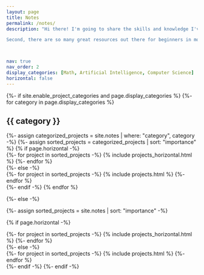 ```yaml
---
layout: page
title: Notes
permalink: /notes/
description: "Hi there! I'm going to share the skills and knowledge I've picked up at university and through independent study here. I'm doing this for two reasons. First, my major isn't computer science or mathematics related, which often leads to questions about my abilities. These notes are my way of showing what I can do in these disciplines. I want to be a person who is professional at his research area :) 

Second, there are so many great resources out there for beginners in most areas, including the one I'm discussing here. However, despite these wonderful teachers, there might be a lack of "classmates" for those who have to study majors by themselves. I hope that anyone who wants to learn more about the subjects will see me as a classmate who is also learning these courses. I've listed these materials as my own skill tree and included some references at the top of each topic. I really hope that these materials will be made available on this site for anyone who might find them useful. If you have any questions about the materials, please don't hesitate to send me an email."



nav: true
nav_order: 2
display_categories: [Math, Artificial Intelligence, Computer Science]
horizontal: false
---
```


<!-- pages/projects.md -->
<div class="projects">
{%- if site.enable_project_categories and page.display_categories %}
  <!-- Display categorized projects -->
  {%- for category in page.display_categories %}
  <h2 class="category">{{ category }}</h2>
  {%- assign categorized_projects = site.notes | where: "category", category -%}
  {%- assign sorted_projects = categorized_projects | sort: "importance" %}
  <!-- Generate cards for each project -->
  {% if page.horizontal -%}
  <div class="container">
    <div class="row row-cols-2">
    {%- for project in sorted_projects -%}
      {% include projects_horizontal.html %}
    {%- endfor %}
    </div>
  </div>
  {%- else -%}
  <div class="grid">
    {%- for project in sorted_projects -%}
      {% include projects.html %}
    {%- endfor %}
  </div>
  {%- endif -%}
  {% endfor %}

{%- else -%}
<!-- Display projects without categories -->
  {%- assign sorted_projects = site.notes | sort: "importance" -%}
  <!-- Generate cards for each project -->
  {% if page.horizontal -%}
  <div class="container">
    <div class="row row-cols-2">
    {%- for project in sorted_projects -%}
      {% include projects_horizontal.html %}
    {%- endfor %}
    </div>
  </div>
  {%- else -%}
  <div class="grid">
    {%- for project in sorted_projects -%}
      {% include projects.html %}
    {%- endfor %}
  </div>
  {%- endif -%}
{%- endif -%}
</div>
